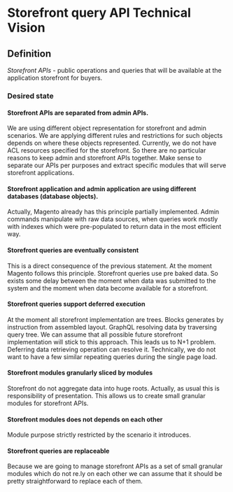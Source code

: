 # Storefront query API Technical Vision

## Definition

*Storefront APIs* - public operations and queries that 
will be available at the application storefront for buyers.

### Desired state


#### Storefront APIs are separated from admin APIs.

We are using different object representation for storefront and admin scenarios.
We are applying different rules and restrictions for such objects 
depends on where these objects represented.
Currently, we do not have ACL resources specified for the storefront.
So there are no particular reasons to keep admin and storefront APIs together.
Make sense to separate our APIs per purposes
and extract specific modules that will serve storefront applications.

#### Storefront application and admin application are using different databases (database objects).

Actually, Magento already has this principle partially implemented.
Admin commands manipulate with raw data sources,
when queries work mostly with indexes which were pre-populated
to return data in the most efficient way.

#### Storefront queries are eventually consistent 

This is a direct consequence of the previous statement.
At the moment Magento follows this principle.
Storefront queries use pre baked data. 
So exists some delay between the moment
when data was submitted to the system
and the moment when data become available for a storefront.

#### Storefront queries support deferred execution

At the moment all storefront implementation are trees.
Blocks generates by instruction from assembled layout.
GraphQL resolving data by traversing query tree.
We can assume that all possible future storefront implementation
will stick to this approach.
This leads us to N+1 problem.
Deferring data retrieving operation can resolve it.
Technically, we do not want to have 
a few similar repeating queries during the single page load.

#### Storefront modules granularly sliced by modules

Storefront do not aggregate data into huge roots.
Actually, as usual this is responsibility of presentation.
This allows us to create small granular modules for storefront APIs.

#### Storefront modules does not depends on each other

Module purpose strictly restricted by the scenario it introduces.

#### Storefront queries are replaceable

Because we are going to manage storefront APIs as a set of 
small granular modules which do not re.ly on each other 
we can assume that it should be pretty straightforward to replace each of them.
